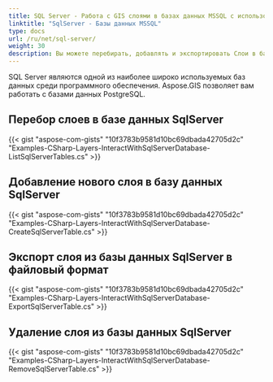 ```yaml
---
title: SQL Server - Работа с GIS слоями в базах данных MSSQL с использованием C#
linktitle: "SqlServer - Базы данных MSSQL"
type: docs
url: /ru/net/sql-server/
weight: 30
description: Вы можете перебирать, добавлять и экспортировать Слои в базы данных SQL Server, используя API библиотеки GIS C#.
---
```


SQL Server являются одной из наиболее широко используемых баз данных среди программного обеспечения. Aspose.GIS позволяет вам работать с базами данных PostgreSQL.

## **Перебор слоев в базе данных SqlServer**
{{< gist "aspose-com-gists" "10f3783b9581d10bc69dbada42705d2c" "Examples-CSharp-Layers-InteractWithSqlServerDatabase-ListSqlServerTables.cs" >}}
## **Добавление нового слоя в базу данных SqlServer**
{{< gist "aspose-com-gists" "10f3783b9581d10bc69dbada42705d2c" "Examples-CSharp-Layers-InteractWithSqlServerDatabase-CreateSqlServerTable.cs" >}}
## **Экспорт слоя из базы данных SqlServer в файловый формат**
{{< gist "aspose-com-gists" "10f3783b9581d10bc69dbada42705d2c" "Examples-CSharp-Layers-InteractWithSqlServerDatabase-ExportSqlServerTable.cs" >}}
## **Удаление слоя из базы данных SqlServer**
{{< gist "aspose-com-gists" "10f3783b9581d10bc69dbada42705d2c" "Examples-CSharp-Layers-InteractWithSqlServerDatabase-RemoveSqlServerTable.cs" >}}
